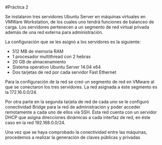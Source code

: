 #Práctica 2

Se instalaron tres servidores Ubuntu Server en máquinas virtuales en VMWare Workstation, de los cuales uno tendrá funciones de balanceo de carga. Los servidores pertenecen a un segmento de red virtual privada además de una red externa para administración.

La configuración que se les asignó a los servidores es la siguiente:
- 512 MB de memoria RAM
- 1 procesador multithread con 2 hebras
- 20 GB de almacenamiento 
- Sistema operativo Ubuntu Server 14.04 x64
- Dos tarjetas de red por cada servidor Fast Ethernet

Para la configuración de la red se creó un segmento de red en VMware al que se conectaron los tres servidores.
La red asignada a éste segmento es la 172.16.0.0/24.

Por otra parte en la segunda tarjeta de red de cada uno se le configuró conectividad Bridge para la red de administración y poder acceder remotamente a cada uno de ellos vía SSH. Ésta red cuenta con un servidor DHCP que asigna direcciones dinámicas a cada interfaz de red, en éste caso en la red 192.168.0.0/24.

Una vez que se haya comprobado la conectividad entre las máquinas, procedemos a realizar la generación de claves públicas y privadas

